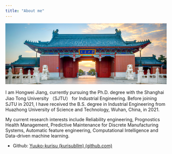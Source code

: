 ```yaml
---
title: "About me"
---
```




![SJTU](plot/sjtu.jpg)

I am Hongwei Jiang, currently pursuing the Ph.D. degree with the Shanghai Jiao Tong University （SJTU） for Industrial Engineering. Before joining SJTU in 2021, I have received the B.S. degree in Industrial Engineering from Huazhong University of Science and Technology, Wuhan, China, in 2021. 

My current research interests include Reliability engineering, Prognostics Health Management, Predictive Maintenance for Discrete Manufacturing Systems, Automatic feature engineering, Computational Intelligence and Data-driven machine learning.



-  Github: [Yuuko-kurisu (kurisubllm) (github.com)](https://github.com/Yuuko-kurisu)
